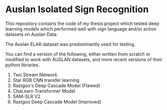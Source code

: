 # Auslan Isolated Sign Recognition

This repository contains the code of my thesis project which tested deep learning models which performed well with sign language and/or action datasets on Auslan Data.

The Auslan ELAR dataset was predominantly used for testing.

You can find a version of the following, either written from scratch or modified to work with AUSLAN datasets, and more recent versions of their python libraries.

1. Two Stream Network
2. Star RGB CNN transfer learning
3. Rastgoo's Deep Cascade Model (Flawed)
4. ChaLearn Transformer Model
5. SAM-SLR V2
6. Rastgoo Deep Cascade Model (Improved)
